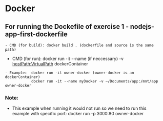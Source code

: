 Docker
===

## For running the Dockefile of exercise 1 - nodejs-app-first-dockerfile
```
- CMD (for build): docker build . (dockerfile and source is the same path)
```
- CMD (for run): docker run -it --name <namefile> (if neccessary) -v <hostPath:VirtualPath> dockerContainer

```
- Example:  docker run -it owner-docker (owner-docker is an dockerContainer)
            docker run -it --name myDocker -v ~/Documents/app:/mnt/app owner-docker
```

### Note:
- This example when running it would not run so we need to run this example with specific port: docker run -p 3000:80 owner-docker



